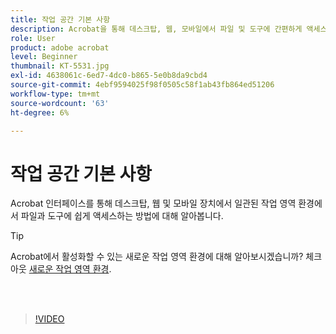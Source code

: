 ```yaml
---
title: 작업 공간 기본 사항
description: Acrobat을 통해 데스크탑, 웹, 모바일에서 파일 및 도구에 간편하게 액세스하는 방법을 살펴보세요
role: User
product: adobe acrobat
level: Beginner
thumbnail: KT-5531.jpg
exl-id: 4638061c-6ed7-4dc0-b865-5e0b8da9cbd4
source-git-commit: 4ebf9594025f98f0505c58f1ab43fb864ed51206
workflow-type: tm+mt
source-wordcount: '63'
ht-degree: 6%

---
```


# 작업 공간 기본 사항

Acrobat 인터페이스를 통해 데스크탑, 웹 및 모바일 장치에서 일관된 작업 영역 환경에서 파일과 도구에 쉽게 액세스하는 방법에 대해 알아봅니다.

>[!TIP]
>
>Acrobat에서 활성화할 수 있는 새로운 작업 영역 환경에 대해 알아보시겠습니까? 체크아웃 [새로운 작업 영역 환경](new-workspace.md).

<br> 

>[!VIDEO](https://video.tv.adobe.com/v/337971?quality=12&learn=on&hidetitle=true)
